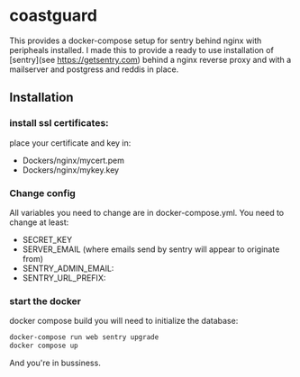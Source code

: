 # coastguard
This provides a docker-compose setup for sentry behind nginx with peripheals installed.
I made this to provide a ready to use installation of [sentry](see https://getsentry.com) behind a nginx reverse proxy and with a mailserver and postgress and reddis in place.

## Installation
### install ssl certificates:
place your certificate and key in:
* Dockers/nginx/mycert.pem
* Dockers/nginx/mykey.key

### Change config
All variables you need to change are in docker-compose.yml. You need to change at least:
  * SECRET_KEY
  * SERVER_EMAIL (where emails send by sentry will appear to originate from)
  * SENTRY_ADMIN_EMAIL:
  * SENTRY_URL_PREFIX: 
  
### start the docker
docker compose build
you will need to initialize the database:
  ```bash
docker-compose run web sentry upgrade
docker compose up
```
And you're in bussiness.
